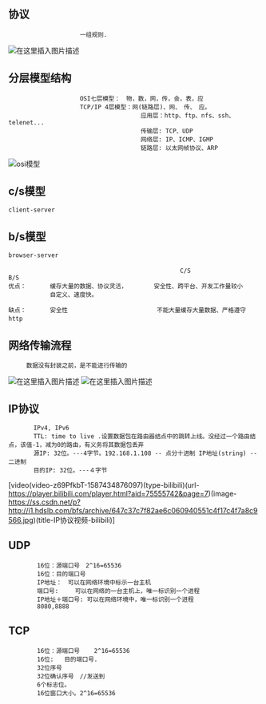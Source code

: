 ## 协议
						一组规则.
![在这里插入图片描述](https://img-blog.csdnimg.cn/20200421094156666.png?x-oss-process=image/watermark,type_ZmFuZ3poZW5naGVpdGk,shadow_10,text_aHR0cHM6Ly9ibG9nLmNzZG4ubmV0L3FxXzQzNTIxNjcw,size_16,color_FFFFFF,t_70)
## 分层模型结构
						OSI七层模型：　物，数，网，传，会，表，应
						TCP/IP 4层模型：网(链路层)、网、　传、　应。
										 应用层：http、ftp、nfs、ssh、telenet...
										 传输层: TCP、UDP
										 网络层: IP、ICMP、IGMP
										 链路层: 以太网帧协议、ARP
![osi模型](https://img-blog.csdnimg.cn/20200421095531671.png?x-oss-process=image/watermark,type_ZmFuZ3poZW5naGVpdGk,shadow_10,text_aHR0cHM6Ly9ibG9nLmNzZG4ubmV0L3FxXzQzNTIxNjcw,size_16,color_FFFFFF,t_70)
## c/s模型
`client-server`

## b/s模型
`browser-server`

													C/S								　　			　		B/S
	优点：　　　　缓存大量的数据、协议灵活，　　　　　安全性、跨平台、开发工作量较小
	　　　　　　　自定义、速度快。
	
	缺点：　　　　安全性　　　　　　　　　　　　　　　不能大量缓存大量数据、严格遵守http　　　　　
## 网络传输流程
		 数据没有封装之前，是不能进行传输的
![在这里插入图片描述](https://img-blog.csdnimg.cn/2020042110014481.png?x-oss-process=image/watermark,type_ZmFuZ3poZW5naGVpdGk,shadow_10,text_aHR0cHM6Ly9ibG9nLmNzZG4ubmV0L3FxXzQzNTIxNjcw,size_16,color_FFFFFF,t_70)
![在这里插入图片描述](https://img-blog.csdnimg.cn/20200421100351159.png?x-oss-process=image/watermark,type_ZmFuZ3poZW5naGVpdGk,shadow_10,text_aHR0cHM6Ly9ibG9nLmNzZG4ubmV0L3FxXzQzNTIxNjcw,size_16,color_FFFFFF,t_70)
## IP协议

		   IPv4, IPv6
		   TTL: time to live .设置数据包在路由器结点中的跳转上线。没经过一个路由结点，该值-1，减为0的路由，有义务将其数据包丢弃
		   源IP: 32位。---4字节。192.168.1.108 -- 点分十进制 IP地址(string) -- 二进制
		   目的IP: 32位。---４字节
[video(video-z69PfkbT-1587434876097)(type-bilibili)(url-https://player.bilibili.com/player.html?aid=75555742&page=7)(image-https://ss.csdn.net/p?http://i1.hdslb.com/bfs/archive/647c37c7f82ae6c060940551c4f17c4f7a8c9566.jpg)(title-IP协议视频-bilibili)]

## UDP
			16位：源端口号　2^16=65536
			16位：目的端口号
			IP地址：　可以在网络环境中标示一台主机
			端口号:　   可以在网络的一台主机上，唯一标识别一个进程
			IP地址＋端口号: 可以在网络环境中，唯一标识别一个进程
			8080,8888
## TCP
			16位：源端口号    2^16=65536
			16位:   目的端口号.
			32位序号
			32位确认序号　//发送到
			6个标志位。
			16位窗口大小。2^16=65536